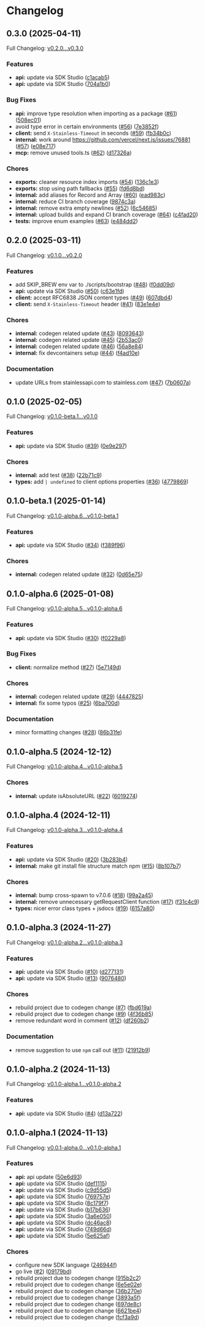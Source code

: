 # Changelog

## 0.3.0 (2025-04-11)

Full Changelog: [v0.2.0...v0.3.0](https://github.com/prelude-so/node-sdk/compare/v0.2.0...v0.3.0)

### Features

* **api:** update via SDK Studio ([c1acab5](https://github.com/prelude-so/node-sdk/commit/c1acab545663bbc9358c50dd5c0f6667cea17c32))
* **api:** update via SDK Studio ([704a1b0](https://github.com/prelude-so/node-sdk/commit/704a1b013310556be0b3c243a2b061a36131d538))


### Bug Fixes

* **api:** improve type resolution when importing as a package ([#61](https://github.com/prelude-so/node-sdk/issues/61)) ([508ec01](https://github.com/prelude-so/node-sdk/commit/508ec015b15028b6108bb848b3fb21f9ddbd543c))
* avoid type error in certain environments ([#56](https://github.com/prelude-so/node-sdk/issues/56)) ([7e3852f](https://github.com/prelude-so/node-sdk/commit/7e3852f368001781594400dadf9a29319d8047c8))
* **client:** send `X-Stainless-Timeout` in seconds ([#59](https://github.com/prelude-so/node-sdk/issues/59)) ([fb34b0c](https://github.com/prelude-so/node-sdk/commit/fb34b0cfc5bbd49b31bc0a84ad74921676309b8b))
* **internal:** work around https://github.com/vercel/next.js/issues/76881 ([#57](https://github.com/prelude-so/node-sdk/issues/57)) ([e08e717](https://github.com/prelude-so/node-sdk/commit/e08e717ab9caaf2ea009c4b37c83b7ac4bf27dfe))
* **mcp:** remove unused tools.ts ([#62](https://github.com/prelude-so/node-sdk/issues/62)) ([d17326a](https://github.com/prelude-so/node-sdk/commit/d17326afd814719247c7e5a498a64a3cfdcd691b))


### Chores

* **exports:** cleaner resource index imports ([#54](https://github.com/prelude-so/node-sdk/issues/54)) ([136c1e3](https://github.com/prelude-so/node-sdk/commit/136c1e38669e7d48621e96e01bb36886b5f83749))
* **exports:** stop using path fallbacks ([#55](https://github.com/prelude-so/node-sdk/issues/55)) ([fd6d8bd](https://github.com/prelude-so/node-sdk/commit/fd6d8bdd374b6a573b8f6f8aea518f50a11e6768))
* **internal:** add aliases for Record and Array ([#60](https://github.com/prelude-so/node-sdk/issues/60)) ([ead983c](https://github.com/prelude-so/node-sdk/commit/ead983cadd202add77144781122428cb69821147))
* **internal:** reduce CI branch coverage ([9874c3a](https://github.com/prelude-so/node-sdk/commit/9874c3ab109fe2bea6211e91294a987b239c5db8))
* **internal:** remove extra empty newlines ([#52](https://github.com/prelude-so/node-sdk/issues/52)) ([6c54685](https://github.com/prelude-so/node-sdk/commit/6c54685f3eb5d1f65a407e7ea96f58838bd5755b))
* **internal:** upload builds and expand CI branch coverage ([#64](https://github.com/prelude-so/node-sdk/issues/64)) ([c4fad20](https://github.com/prelude-so/node-sdk/commit/c4fad20c8af1cc0bd59b5a86bbf890b32004bb59))
* **tests:** improve enum examples ([#63](https://github.com/prelude-so/node-sdk/issues/63)) ([e484dd2](https://github.com/prelude-so/node-sdk/commit/e484dd221548d4b0f04ee0f4eb4ffdbb83761c3c))

## 0.2.0 (2025-03-11)

Full Changelog: [v0.1.0...v0.2.0](https://github.com/prelude-so/node-sdk/compare/v0.1.0...v0.2.0)

### Features

* add SKIP_BREW env var to ./scripts/bootstrap ([#48](https://github.com/prelude-so/node-sdk/issues/48)) ([f0dd09d](https://github.com/prelude-so/node-sdk/commit/f0dd09da5234bee64deb321a85a46eaa966e5644))
* **api:** update via SDK Studio ([#50](https://github.com/prelude-so/node-sdk/issues/50)) ([c63e1fd](https://github.com/prelude-so/node-sdk/commit/c63e1fd51566c9bf3daf26d9349242147daaf4b6))
* **client:** accept RFC6838 JSON content types ([#49](https://github.com/prelude-so/node-sdk/issues/49)) ([607dbd4](https://github.com/prelude-so/node-sdk/commit/607dbd4612360159068e4e081f9b65984ac813c2))
* **client:** send `X-Stainless-Timeout` header ([#41](https://github.com/prelude-so/node-sdk/issues/41)) ([83e1e4e](https://github.com/prelude-so/node-sdk/commit/83e1e4e4f3977d6b01598d44b30201a2ce88a207))


### Chores

* **internal:** codegen related update ([#43](https://github.com/prelude-so/node-sdk/issues/43)) ([8093643](https://github.com/prelude-so/node-sdk/commit/80936430023d70b33339d8599893dd85272502f8))
* **internal:** codegen related update ([#45](https://github.com/prelude-so/node-sdk/issues/45)) ([2b53ac0](https://github.com/prelude-so/node-sdk/commit/2b53ac0ae4ebb22867e7ff8d22a13ec68df77a45))
* **internal:** codegen related update ([#46](https://github.com/prelude-so/node-sdk/issues/46)) ([56a8e84](https://github.com/prelude-so/node-sdk/commit/56a8e8485212b51b5878f3a0bd24570d007a5322))
* **internal:** fix devcontainers setup ([#44](https://github.com/prelude-so/node-sdk/issues/44)) ([f4ad10e](https://github.com/prelude-so/node-sdk/commit/f4ad10e43c93e9adffce8a276b49e9de7b48be45))


### Documentation

* update URLs from stainlessapi.com to stainless.com ([#47](https://github.com/prelude-so/node-sdk/issues/47)) ([7b0607a](https://github.com/prelude-so/node-sdk/commit/7b0607afb708d30bd0b2ff765afd5175f9102080))

## 0.1.0 (2025-02-05)

Full Changelog: [v0.1.0-beta.1...v0.1.0](https://github.com/prelude-so/node-sdk/compare/v0.1.0-beta.1...v0.1.0)

### Features

* **api:** update via SDK Studio ([#39](https://github.com/prelude-so/node-sdk/issues/39)) ([0e9e297](https://github.com/prelude-so/node-sdk/commit/0e9e2975d3076d93bbc9bdd00590bb741919b065))


### Chores

* **internal:** add test ([#38](https://github.com/prelude-so/node-sdk/issues/38)) ([22b71c9](https://github.com/prelude-so/node-sdk/commit/22b71c9321322fd1a699ee57e4cd7aec49de57cf))
* **types:** add `| undefined` to client options properties ([#36](https://github.com/prelude-so/node-sdk/issues/36)) ([4779869](https://github.com/prelude-so/node-sdk/commit/4779869c13ea7242c9ee9e926cee88091934d703))

## 0.1.0-beta.1 (2025-01-14)

Full Changelog: [v0.1.0-alpha.6...v0.1.0-beta.1](https://github.com/prelude-so/node-sdk/compare/v0.1.0-alpha.6...v0.1.0-beta.1)

### Features

* **api:** update via SDK Studio ([#34](https://github.com/prelude-so/node-sdk/issues/34)) ([f389f96](https://github.com/prelude-so/node-sdk/commit/f389f9692fe092b41846c1e1940bb0c26713293a))


### Chores

* **internal:** codegen related update ([#32](https://github.com/prelude-so/node-sdk/issues/32)) ([0d65e75](https://github.com/prelude-so/node-sdk/commit/0d65e755028ffe5a28e804266b3069fadd925d28))

## 0.1.0-alpha.6 (2025-01-08)

Full Changelog: [v0.1.0-alpha.5...v0.1.0-alpha.6](https://github.com/prelude-so/node-sdk/compare/v0.1.0-alpha.5...v0.1.0-alpha.6)

### Features

* **api:** update via SDK Studio ([#30](https://github.com/prelude-so/node-sdk/issues/30)) ([f0229a8](https://github.com/prelude-so/node-sdk/commit/f0229a8f3ad155e8156ea0d2673b0a1c51b6ffb2))


### Bug Fixes

* **client:** normalize method ([#27](https://github.com/prelude-so/node-sdk/issues/27)) ([5e7149d](https://github.com/prelude-so/node-sdk/commit/5e7149d751d22d2cc6bf31c579537deaf0c08302))


### Chores

* **internal:** codegen related update ([#29](https://github.com/prelude-so/node-sdk/issues/29)) ([4447825](https://github.com/prelude-so/node-sdk/commit/444782566a59182c2066061765a948daa0ba4c73))
* **internal:** fix some typos ([#25](https://github.com/prelude-so/node-sdk/issues/25)) ([6ba700d](https://github.com/prelude-so/node-sdk/commit/6ba700d7a6e7720f5e2100af19322e26d7d18f23))


### Documentation

* minor formatting changes ([#28](https://github.com/prelude-so/node-sdk/issues/28)) ([86b31fe](https://github.com/prelude-so/node-sdk/commit/86b31fe08898925cd665d684813639cf11f826fa))

## 0.1.0-alpha.5 (2024-12-12)

Full Changelog: [v0.1.0-alpha.4...v0.1.0-alpha.5](https://github.com/prelude-so/node-sdk/compare/v0.1.0-alpha.4...v0.1.0-alpha.5)

### Chores

* **internal:** update isAbsoluteURL ([#22](https://github.com/prelude-so/node-sdk/issues/22)) ([6019274](https://github.com/prelude-so/node-sdk/commit/6019274f64b9fe77d955d48698e0380691bff4ae))

## 0.1.0-alpha.4 (2024-12-11)

Full Changelog: [v0.1.0-alpha.3...v0.1.0-alpha.4](https://github.com/prelude-so/node-sdk/compare/v0.1.0-alpha.3...v0.1.0-alpha.4)

### Features

* **api:** update via SDK Studio ([#20](https://github.com/prelude-so/node-sdk/issues/20)) ([3b283b4](https://github.com/prelude-so/node-sdk/commit/3b283b4065b1a634ac93e1637966fdb713f062a4))
* **internal:** make git install file structure match npm ([#15](https://github.com/prelude-so/node-sdk/issues/15)) ([8b107b7](https://github.com/prelude-so/node-sdk/commit/8b107b79b327b23c00f2a8d4a6b5f0b02248cd76))


### Chores

* **internal:** bump cross-spawn to v7.0.6 ([#18](https://github.com/prelude-so/node-sdk/issues/18)) ([99a2a45](https://github.com/prelude-so/node-sdk/commit/99a2a45a10089a2f066c47c042565a8c16f4ad62))
* **internal:** remove unnecessary getRequestClient function ([#17](https://github.com/prelude-so/node-sdk/issues/17)) ([f31c4c9](https://github.com/prelude-so/node-sdk/commit/f31c4c92beb9d4c0bb7c6638f4eb83eced681d86))
* **types:** nicer error class types + jsdocs ([#19](https://github.com/prelude-so/node-sdk/issues/19)) ([6157a80](https://github.com/prelude-so/node-sdk/commit/6157a8033e31185f32ff35de21b58e5396ebe8aa))

## 0.1.0-alpha.3 (2024-11-27)

Full Changelog: [v0.1.0-alpha.2...v0.1.0-alpha.3](https://github.com/prelude-so/node-sdk/compare/v0.1.0-alpha.2...v0.1.0-alpha.3)

### Features

* **api:** update via SDK Studio ([#10](https://github.com/prelude-so/node-sdk/issues/10)) ([d277131](https://github.com/prelude-so/node-sdk/commit/d277131154feb7cce57a19607d47a82e68379cc3))
* **api:** update via SDK Studio ([#13](https://github.com/prelude-so/node-sdk/issues/13)) ([9076480](https://github.com/prelude-so/node-sdk/commit/90764803242e1f86cc395afb2999cbf65c577e22))


### Chores

* rebuild project due to codegen change ([#7](https://github.com/prelude-so/node-sdk/issues/7)) ([fbd619a](https://github.com/prelude-so/node-sdk/commit/fbd619a97871f32f2f6db1bef742056ff3e88316))
* rebuild project due to codegen change ([#9](https://github.com/prelude-so/node-sdk/issues/9)) ([4f36b85](https://github.com/prelude-so/node-sdk/commit/4f36b85418435bd41634c259d86f30cac04468fc))
* remove redundant word in comment ([#12](https://github.com/prelude-so/node-sdk/issues/12)) ([df260b2](https://github.com/prelude-so/node-sdk/commit/df260b24e841d66cae8cbd841554703d499a0c82))


### Documentation

* remove suggestion to use `npm` call out ([#11](https://github.com/prelude-so/node-sdk/issues/11)) ([21912b9](https://github.com/prelude-so/node-sdk/commit/21912b969ff5b0d0d01d97ffddbcb4ad89b829ea))

## 0.1.0-alpha.2 (2024-11-13)

Full Changelog: [v0.1.0-alpha.1...v0.1.0-alpha.2](https://github.com/prelude-so/node-sdk/compare/v0.1.0-alpha.1...v0.1.0-alpha.2)

### Features

* **api:** update via SDK Studio ([#4](https://github.com/prelude-so/node-sdk/issues/4)) ([d13a722](https://github.com/prelude-so/node-sdk/commit/d13a72274843a2a33626c1d91b6ff34703b7b864))

## 0.1.0-alpha.1 (2024-11-13)

Full Changelog: [v0.0.1-alpha.0...v0.1.0-alpha.1](https://github.com/prelude-so/node-sdk/compare/v0.0.1-alpha.0...v0.1.0-alpha.1)

### Features

* **api:** api update ([50e6d93](https://github.com/prelude-so/node-sdk/commit/50e6d9372899191c1cf6e3728d28976f9f0f5ed2))
* **api:** update via SDK Studio ([def1115](https://github.com/prelude-so/node-sdk/commit/def111577e7f8704e742beb95d668519dbe71bd9))
* **api:** update via SDK Studio ([c9d55d5](https://github.com/prelude-so/node-sdk/commit/c9d55d5e7381a76d00c22c10cb290a5ee6f16309))
* **api:** update via SDK Studio ([769757e](https://github.com/prelude-so/node-sdk/commit/769757ea2c07bb7179546e5f8466c0f0157c1cfb))
* **api:** update via SDK Studio ([8c179f7](https://github.com/prelude-so/node-sdk/commit/8c179f7ca28be5ceffd255361c96981179230878))
* **api:** update via SDK Studio ([b17b636](https://github.com/prelude-so/node-sdk/commit/b17b63685a65a19ccb281472f981637ca6b52296))
* **api:** update via SDK Studio ([3a6e050](https://github.com/prelude-so/node-sdk/commit/3a6e0505e6d474e97305181b9338fcd52ce6b995))
* **api:** update via SDK Studio ([dc46ac8](https://github.com/prelude-so/node-sdk/commit/dc46ac8abe7601927aecad517583800133a731bc))
* **api:** update via SDK Studio ([749d66d](https://github.com/prelude-so/node-sdk/commit/749d66de6c8e0ec36d25d3b9bbc1c8c9912bbb97))
* **api:** update via SDK Studio ([5e625af](https://github.com/prelude-so/node-sdk/commit/5e625af5b26ceeb96adef4a3bd57cdcec71aa2e5))


### Chores

* configure new SDK language ([246944f](https://github.com/prelude-so/node-sdk/commit/246944f151fef603db8e3a6fa1e4b5867648e642))
* go live ([#2](https://github.com/prelude-so/node-sdk/issues/2)) ([09179bd](https://github.com/prelude-so/node-sdk/commit/09179bdd52f003df87fbca9eac78e441afae0bce))
* rebuild project due to codegen change ([915b2c2](https://github.com/prelude-so/node-sdk/commit/915b2c29345f4dd4192ef4f63f018c34376ec099))
* rebuild project due to codegen change ([6e5e02e](https://github.com/prelude-so/node-sdk/commit/6e5e02ea1849c9799de6c1917277289711f7534d))
* rebuild project due to codegen change ([36b270e](https://github.com/prelude-so/node-sdk/commit/36b270e229d29c5a8d009f59af5bc37affb0bb19))
* rebuild project due to codegen change ([3893a5f](https://github.com/prelude-so/node-sdk/commit/3893a5f4de7c5678178d04a821ac5a2d742220e0))
* rebuild project due to codegen change ([697de8c](https://github.com/prelude-so/node-sdk/commit/697de8c1ea5fb658aedbd1d3f7113a20c8519f83))
* rebuild project due to codegen change ([6621be4](https://github.com/prelude-so/node-sdk/commit/6621be4883b079de3c585263c06927dcdedb1619))
* rebuild project due to codegen change ([fcf3a9d](https://github.com/prelude-so/node-sdk/commit/fcf3a9daf657d56ad2c5a6fcf72d4d3fbc03b7a7))
